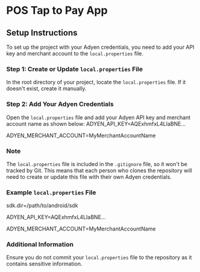 # POS Tap to Pay App

## Setup Instructions

To set up the project with your Adyen credentials, you need to add your API key and merchant account to the `local.properties` file.

### Step 1: Create or Update `local.properties` File

In the root directory of your project, locate the `local.properties` file. If it doesn't exist, create it manually.

### Step 2: Add Your Adyen Credentials

Open the `local.properties` file and add your Adyen API key and merchant account name as shown below:
ADYEN_API_KEY=AQExhmfxL4LIaBNE...

ADYEN_MERCHANT_ACCOUNT=MyMerchantAccountName

### Note

The `local.properties` file is included in the `.gitignore` file, so it won't be tracked by Git. This means that each person who clones the repository will need to create or update this file with their own Adyen credentials.

### Example `local.properties` File
sdk.dir=/path/to/android/sdk

ADYEN_API_KEY=AQExhmfxL4LIaBNE...

ADYEN_MERCHANT_ACCOUNT=MyMerchantAccountName

### Additional Information

Ensure you do not commit your `local.properties` file to the repository as it contains sensitive information.